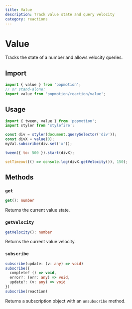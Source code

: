 ```yaml
---
title: Value
description: Track value state and query velocity
category: reactions
---
```


# Value

Tracks the state of a number and allows velocity queries.

## Import

```javascript
import { value } from 'popmotion';
// or stand-alone:
import value from 'popmotion/reaction/value';
```

## Usage

```javascript
import { tween, value } from 'popmotion';
import styler from 'stylefire';

const div = styler(document.querySelector('div'));
const divX = value(0);
myVal.subscribe(div.set('x'));

tween({ to: 500 }).start(divX);

setTimeout(() => console.log(divX.getVelocity()), 150);
```

## Methods

### `get`

```typescript
get(): number
```

Returns the current value state.

### `getVelocity`

```typescript
getVelocity(): number
```

Returns the current value velocity.

### `subscribe`

```typescript
subscribe(update: (v: any) => void)
subscribe({
  complete? () => void,
  error?: (err: any) => void,
  update?: (v: any) => void
})
subscribe(reaction)
```

Returns a subscription object with an `unsubscribe` method.
